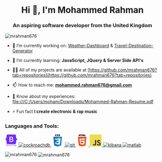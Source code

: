<h1 align="center">Hi 👋, I'm Mohammed Rahman</h1>
<h3 align="center">An aspiring software developer from the United Kingdom</h3>

<p align="left"> <img src="https://komarev.com/ghpvc/?username=mrahman676&label=Profile%20views&color=0e75b6&style=flat" alt="mrahman676" /> </p>

- 🔭 I’m currently working on: [Weather-Dashboard](https://github.com/mrahman676/weather-dashboard) & [Travel-Destination-Generator](https://github.com/fumitsukai/Travel-Destination-Generator)

- 🌱 I’m currently learning: **JavaScript, JQuery & Server Side API's**

- 👨‍💻 All of my projects are available at [https://github.com/mrahman676?tab=repositories](https://github.com/mrahman676?tab=repositories)

- 📫 How to reach me: **mohammed.rahman676@gmail.com**

- 📄 Know about my experiences: [file:///C:/Users/moham/Downloads/Mohammed-Rahman-Resume.pdf](file:///C:/Users/moham/Downloads/Mohammed-Rahman-Resume.pdf)

- ⚡ Fun fact **I create electronic & rap music**
<p align="left">
</p>

<h3 align="left">Languages and Tools:</h3>
<p align="left"> <a href="https://getbootstrap.com" target="_blank" rel="noreferrer"> <img src="https://raw.githubusercontent.com/devicons/devicon/master/icons/bootstrap/bootstrap-plain-wordmark.svg" alt="bootstrap" width="40" height="40"/> </a> <a href="https://www.cockroachlabs.com/product/cockroachdb/" target="_blank" rel="noreferrer"> <img src="https://cdn.worldvectorlogo.com/logos/cockroachdb.svg" alt="cockroachdb" width="40" height="40"/> </a> <a href="https://www.w3schools.com/css/" target="_blank" rel="noreferrer"> <img src="https://raw.githubusercontent.com/devicons/devicon/master/icons/css3/css3-original-wordmark.svg" alt="css3" width="40" height="40"/> </a> <a href="https://git-scm.com/" target="_blank" rel="noreferrer"> <img src="https://www.vectorlogo.zone/logos/git-scm/git-scm-icon.svg" alt="git" width="40" height="40"/> </a> <a href="https://www.w3.org/html/" target="_blank" rel="noreferrer"> <img src="https://raw.githubusercontent.com/devicons/devicon/master/icons/html5/html5-original-wordmark.svg" alt="html5" width="40" height="40"/> </a> <a href="https://developer.mozilla.org/en-US/docs/Web/JavaScript" target="_blank" rel="noreferrer"> <img src="https://raw.githubusercontent.com/devicons/devicon/master/icons/javascript/javascript-original.svg" alt="javascript" width="40" height="40"/> </a> <a href="https://www.elastic.co/kibana" target="_blank" rel="noreferrer"> <img src="https://www.vectorlogo.zone/logos/elasticco_kibana/elasticco_kibana-icon.svg" alt="kibana" width="40" height="40"/> </a> <a href="https://www.mathworks.com/" target="_blank" rel="noreferrer"> <img src="https://upload.wikimedia.org/wikipedia/commons/2/21/Matlab_Logo.png" alt="matlab" width="40" height="40"/> </a> </p>

<p><img align="left" src="https://github-readme-stats.vercel.app/api/top-langs?username=mrahman676&show_icons=true&locale=en&layout=compact" alt="mrahman676" /></p>

<p>&nbsp;<img align="center" src="https://github-readme-stats.vercel.app/api?username=mrahman676&show_icons=true&locale=en" alt="mrahman676" /></p>
